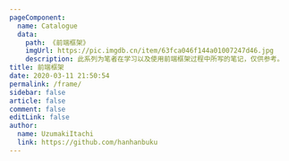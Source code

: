 ```yaml
---
pageComponent:
  name: Catalogue
  data:
    path: 《前端框架》
    imgUrl: https://pic.imgdb.cn/item/63fca046f144a01007247d46.jpg
    description: 此系列为笔者在学习以及使用前端框架过程中所写的笔记，仅供参考。
title: 前端框架 
date: 2020-03-11 21:50:54
permalink: /frame/
sidebar: false
article: false
comment: false
editLink: false
author:
  name: UzumakiItachi
  link: https://github.com/hanhanbuku
---
```

